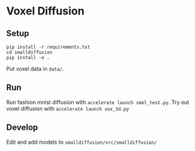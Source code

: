# Voxel Diffusion

## Setup
```
pip install -r requirements.txt
cd smalldiffusion
pip install -e .
```
Put voxel data in `data/`.
 
## Run
Run fashion mnist diffusion with `accelerate launch smol_test.py`.
Try out voxel diffusion with `accelerate launch vox_3d.py`

## Develop
Edit and add models to `smalldiffusion/src/smalldiffusion/`